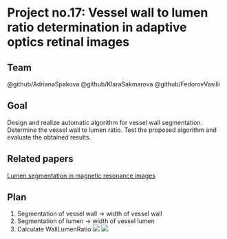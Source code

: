 # Project no.17: Vessel wall to lumen ratio determination in adaptive optics retinal images

## Team
@github/AdrianaSpakova
@github/KlaraSakmarova
@github/FedorovVasilii

## Goal
Design and realize automatic algorithm for vessel wall segmentation. Determine the
vessel wall to lumen ratio. Test the proposed algorithm and evaluate the obtained
results.

## Related papers
[Lumen segmentation in magnetic resonance images](https://www.sciencedirect.com/science/article/pii/S0010482516302827)

## Plan
1) Segmentation of vessel wall -> width of vessel wall
2) Segmentation of lumen -> width of vessel lumen
3) Calculate WallLumenRatio <img src="https://render.githubusercontent.com/render/math?math={\color{white}\WLR = \frac{\text{vessel wall width}}{\text{vessel lumen width}}}#gh-dark-mode-only"> <img src="https://render.githubusercontent.com/render/math?math={\color{black}\WLR = \frac{\text{vessel wall width}}{\text{vessel lumen width}}}#gh-white-mode-only">
